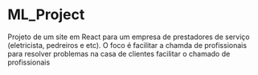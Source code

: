 # ML_Project
Projeto de um site em React para um empresa de prestadores de serviço (eletricista, pedreiros e etc). O foco é facilitar a chamda de profissionais para resolver problemas na casa de clientes facilitar o chamado de profissionais
